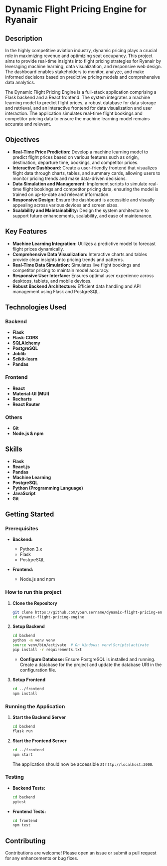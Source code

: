 # Dynamic Flight Pricing Engine for Ryanair

## Description

In the highly competitive aviation industry, dynamic pricing plays a crucial role in maximizing revenue and optimizing seat occupancy. This project aims to provide real-time insights into flight pricing strategies for Ryanair by leveraging machine learning, data visualization, and responsive web design. The dashboard enables stakeholders to monitor, analyze, and make informed decisions based on predictive pricing models and comprehensive data analytics.

The Dynamic Flight Pricing Engine is a full-stack application comprising a Flask backend and a React frontend. The system integrates a machine learning model to predict flight prices, a robust database for data storage and retrieval, and an interactive frontend for data visualization and user interaction. The application simulates real-time flight bookings and competitor pricing data to ensure the machine learning model remains accurate and relevant.

## Objectives

- **Real-Time Price Prediction:** Develop a machine learning model to predict flight prices based on various features such as origin, destination, departure time, bookings, and competitor prices.
- **Interactive Dashboard:** Create a user-friendly frontend that visualizes flight data through charts, tables, and summary cards, allowing users to monitor pricing trends and make data-driven decisions.
- **Data Simulation and Management:** Implement scripts to simulate real-time flight bookings and competitor pricing data, ensuring the model is trained on up-to-date and relevant information.
- **Responsive Design:** Ensure the dashboard is accessible and visually appealing across various devices and screen sizes.
- **Scalability and Maintainability:** Design the system architecture to support future enhancements, scalability, and ease of maintenance.

## Key Features

- **Machine Learning Integration:** Utilizes a predictive model to forecast flight prices dynamically.
- **Comprehensive Data Visualization:** Interactive charts and tables provide clear insights into pricing trends and patterns.
- **Real-Time Data Simulation:** Simulates live flight bookings and competitor pricing to maintain model accuracy.
- **Responsive User Interface:** Ensures optimal user experience across desktops, tablets, and mobile devices.
- **Robust Backend Architecture:** Efficient data handling and API management using Flask and PostgreSQL.

## Technologies Used

### Backend

- **Flask**
- **Flask-CORS**
- **SQLAlchemy**
- **PostgreSQL**
- **Joblib**
- **Scikit-learn**
- **Pandas**

### Frontend

- **React**
- **Material-UI (MUI)**
- **Recharts**
- **React Router**

### Others

- **Git**
- **Node.js & npm**

## Skills

- **Flask**
- **React.js**
- **Pandas**
- **Machine Learning**
- **PostgreSQL**
- **Python (Programming Language)**
- **JavaScript**
- **Git**

## Getting Started

### Prerequisites

- **Backend:**
  - Python 3.x
  - Flask
  - PostgreSQL

- **Frontend:**
  - Node.js and npm

### How to run this project

1. **Clone the Repository**
    ```bash
    git clone https://github.com/yourusername/dynamic-flight-pricing-engine.git
    cd dynamic-flight-pricing-engine
    ```

2. **Setup Backend**
    ```bash
    cd backend
    python -m venv venv
    source venv/bin/activate  # On Windows: venv\Scripts\activate
    pip install -r requirements.txt
    ```

    - **Configure Database:**
      Ensure PostgreSQL is installed and running. Create a database for the project and update the database URI in the configuration file.

3. **Setup Frontend**
    ```bash
    cd ../frontend
    npm install
    ```

### Running the Application

1. **Start the Backend Server**
    ```bash
    cd backend
    flask run
    ```

2. **Start the Frontend Server**
    ```bash
    cd ../frontend
    npm start
    ```

    The application should now be accessible at `http://localhost:3000`.

### Testing

- **Backend Tests:**
    ```bash
    cd backend
    pytest
    ```

- **Frontend Tests:**
    ```bash
    cd frontend
    npm test
    ```

## Contributing

Contributions are welcome! Please open an issue or submit a pull request for any enhancements or bug fixes.

